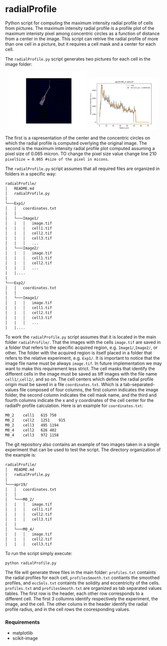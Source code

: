 # radialProfile
Python script for computing the maximum intensity radial profile of cells from pictures.
The maximum intensity radial profile is a profile plot of the maximum intenisty pixel among concentric circles as a function of distance from a center in the image.
This script can retrive the radial profile of more than one cell in a picture, but it requires a cell mask and a center for each cell.

The `radialProfile.py` script generates two pictures for each cell in the image folder:

<p align="center">
<img src="./Circ_cell1.png" height="50%" width="50%" >
<img src="./Graph_cell1.png" height="45%" width="45%" >
</p>

The first is a rapresentation of the center and the concentric circles on which the radial profile is computed overlying the original image. The second is the maximum intensity radial profile plot computed assuming a pixel size of 0.065 micron. TO change the pixel size value change line 210 `pixelSize = 0.065 #size of the pixel in micons`.

The `radialProfile.py` script assumes that all required files are organized in folders in a specific way:
```
radialProfile/
│   README.md
│   radialProfile.py  
│
└───Exp1/
│   │   coordinates.txt
│   │
│   └───Image1/
│   |   │   image.tif
│   |   │   cell1.tif
│   |   │   cell2.tif
│   |   │   cell3.tif
│   |   │   ...
│   └───Image2/
│   |   │   image.tif
│   |   │   cell1.tif
│   |   │   cell2.tif
│   |   │   ...
|   |....
|
└───Exp2/
│   │   coordinates.txt
│   │
│   └───Image1/
│   |   │   image.tif
│   |   │   cell1.tif
│   |   │   cell2.tif
│   |   │   cell3.tif
│   |   │   ...
|   |....
```

To work the `radialProfile.py` script assumes that it is located in the main folder `radialProfile/`. 
That the images with the cells `image.tif` are saved in a folder that refers to the specific acquired region, e.g. `Image1/`,`Image2/`, or other. 
The folder with the acquired region is itself placed in a folder that refers to the relative experiment, e.g. `Exp1/`. 
It is important to notice that the image file name must be always `image.tif`. 
In future implementation we may want to make this requirement less strict. 
The cell masks that identify the different cells in the image must be saved as tiff images with the file name `cell1/`,`cell2/`, and so on. 
The cell centers which define the radial profile origin must be saved in a file `coordinates.txt`.
Which is a tab-separated-values file composed of four columns, the first column indicates the image folder, the second column indicates the cell mask name, and the third and fourth columns indicate the x and y coordinates of the cell center for the radialPr profile calculation. Here is an example for `coordinates.txt`:
```
M0_2	cell1	615	750
M0_2	cell2	1251	915
M0_2	cell3	495	1194
M0_4	cell2	626	402
M0_4	cell3	972	1158
```
The git repository also contains an example of two images taken in a single experiment that can be used to test the script. The directory organization of the example is:
```
radialProfile/
│   README.md
│   radialProfile.py  
│
└───apr19/
│   │   coordinates.txt
│   │
│   └───M0_2/
│   |   │   image.tif
│   |   │   cell1.tif
│   |   │   cell2.tif
│   |   │   cell3.tif
│   |
│   └───M0_4/
│   |   │   image.tif
│   |   │   cell2.tif
│   |   │   cell3.tif
```
To run the script simply execute:
```
python radialProfile.py
```
The file will generate three files in the main folder: `profiles.txt` containts the radial profiles for each cell, `profilesSmooth.txt` contiants the smoothed profiles, and `eccSols.txt` containts the solidity and eccentricity of the cells.
`profiles.txt` and `profilesSmooth.txt` are organized as tab separated values tables. The first row is the header, each other row corresponds to a different cell. The first 3 collumns identify respectively the experiment, the image, and the cell. The other colums in the header identify the radial profile radius, and in the cell rows the cooresponding values.




### Requirements
- matplotlib
- scikit-image
